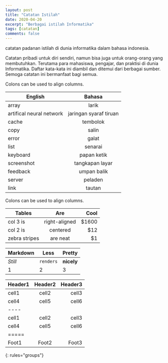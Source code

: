 ```yaml
---
layout: post
title: "Catatan Istilah"
date: 2020-04-20
excerpt: "Berbagai istilah Informatika"
tags: [catatan]
comments: false
---
```



catatan padanan istilah di dunia informatika dalam bahasa indonesia.

Catatan pribadi untuk diri sendiri, namun bisa juga untuk orang-orang yang membutuhkan. Terutama para mahasiswa, pengajar, dan praktisi di dunia Informatika. 
Daftar kata-kata ini diambil dan ditemui dari berbagai sumber. Semoga catatan ini bermanfaat bagi semua.


Colons can be used to align columns.

| English       | Bahasa        |
| ------------- |:-------------:|
|array	        | larik|
|artifical neural network | jaringan syaraf tiruan|
|cache	| tembolok|
|copy | salin|
|error | galat|
|list | senarai|
|keyboard | papan ketik|
|screenshot	| tangkapan layar|
|feedback | umpan balik|
|server | peladen|
|link | tautan|

Colons can be used to align columns.

| Tables        | Are           | Cool  |
| ------------- |:-------------:| -----:|
| col 3 is      | right-aligned | $1600 |
| col 2 is      | centered      |   $12 |
| zebra stripes | are neat      |    $1 |

Markdown | Less | Pretty
--- | --- | ---
*Still* | `renders` | **nicely**
1 | 2 | 3

| Header1 | Header2 | Header3 |
|:--------|:-------:|--------:|
| cell1   | cell2   | cell3   |
| cell4   | cell5   | cell6   |
|----
| cell1   | cell2   | cell3   |
| cell4   | cell5   | cell6   |
|=====
| Foot1   | Foot2   | Foot3
{: rules="groups"}
